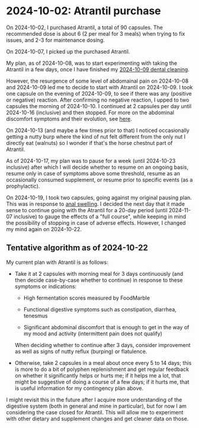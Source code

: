 # 2024-10-02: Atrantil purchase

On 2024-10-02, I purchased Atrantil, a total of 90 capsules. The
recommended dose is about 6 (2 per meal for 3 meals) when trying to
fix issues, and 2-3 for maintenance dosing.

On 2024-10-07, I picked up the purchased Atrantil.

My plan, as of 2024-10-08, was to start experimenting with taking the
Atrantil in a few days, once I have finished my [2024-10-09 dental
cleaning](2024-10-09-dental-cleaning.md).

However, the resurgence of some level of abdomainal pain on 2024-10-08
and 2024-10-09 led me to decide to start with Atrantil on
2024-10-09. I took one capsule on the evening of 2024-10-09, to see if
there was any (positive or negative) reaction. After confirming no
negative reaction, I upped to two capsules the morning of
2024-10-10. I continued at 2 capsules per day until 2024-10-16
(inclusive) and then stopped. For more on the abdominal discomfort
symptoms and their evolution, see
[here](2024-10-08-abdominal-discomfort-and-other-symptoms.md).

On 2024-10-13 (and maybe a few times prior to that) I noticed
occasionally getting a nutty burp where the kind of nut felt different
from the only nut I directly eat (walnuts) so I wonder if that's the
horse chestnut part of Atrantil.

As of 2024-10-17, my plan was to pause for a week (until 2024-10-23
inclusive) after which I will decide whether to resume on an ongoing
basis, resume only in case of symptoms above some threshold, resume as
an occasionally consumed supplement, or resume prior to specific
events (as a prophylactic).

On 2024-10-19, I took two capsules, going against my original pausing
plan. This was in response to [anal
swelling](2024-10-17-anal-swelling.md). I decided the next day that it
made sense to continue going with the Atrantil for a 20-day period
(until 2024-11-07 inclusive) to gauge the effects of a "full course",
while keeping in mind the possibility of stopping in case of adverse
effects. However, I changed my mind again on 2024-10-22.

## Tentative algorithm as of 2024-10-22

My current plan with Atrantil is as follows:

* Take it at 2 capsules with morning meal for 3 days continuously (and
  then decide case-by-case whether to continue) in response to these
  symptoms or indications:

  * High fermentation scores measured by FoodMarble

  * Functional digestive symptoms such as constipation, diarrhea,
    tenesmus

  * Significant abdominal discomfort that is enough to get in the way
    of my mood and activity (intermittent pain does not qualify)

  When deciding whether to continue after 3 days, consider improvement
  as well as signs of nutty reflux (burping) or flatulence.

* Otherwise, take 2 capsules in a meal about once every 5 to 14 days;
  this is more to do a bit of polyphen replenishment and get regular
  feedback on whether it significantly helps or hurts me; if it helps
  me a lot, that might be suggestive of doing a course of a few days;
  if it hurts me, that is useful information for my contingency plan
  above.

I might revisit this in the future after I acquire more understanding
of the digestive system (both in general and mine in particular), but
for now I am considering the case closed for Atrantil. This will allow
me to experiment with other dietary and supplement changes and get
cleaner data on those.
